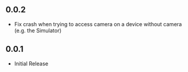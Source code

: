 ## 0.0.2

* Fix crash when trying to access camera on a device without camera (e.g. the Simulator)

## 0.0.1

* Initial Release
